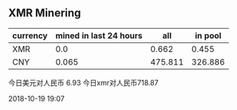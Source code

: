 ## XMR Minering

|currency|mined in last 24 hours|all|in pool|
|---|---|---|---|
|XMR|0.0|0.662|0.455|
|CNY|0.065|475.811|326.886|

今日美元对人民币 6.93	今日xmr对人民币718.87


2018-10-19 19:07